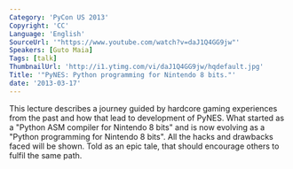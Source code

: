 ```yaml
---
Category: 'PyCon US 2013'
Copyright: 'CC'
Language: 'English'
SourceUrl: '"https://www.youtube.com/watch?v=daJ1Q4GG9jw"'
Speakers: [Guto Maia]
Tags: [talk]
ThumbnailUrl: 'http://i1.ytimg.com/vi/daJ1Q4GG9jw/hqdefault.jpg'
Title: '"PyNES: Python programming for Nintendo 8 bits."'
date: '2013-03-17'
---
```

This lecture describes a journey guided by hardcore gaming experiences from the past and how that lead to development of PyNES. What started as a "Python ASM compiler for Nintendo 8 bits" and is now evolving as a "Python programming for Nintendo 8 bits". All the hacks and drawbacks faced will be shown. Told as an epic tale, that should encourage others to fulfil the same path.